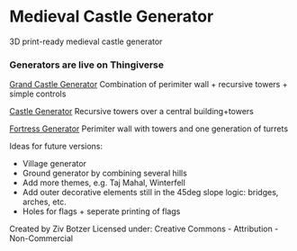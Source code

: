 # Medieval Castle Generator
3D print-ready medieval castle generator

### Generators are live on Thingiverse

[Grand Castle Generator](http://www.thingiverse.com/thing:1682427)
Combination of perimiter wall + recursive towers + simple controls


[Castle Generator](http://www.thingiverse.com/thing:1612651)
Recursive towers over a central building+towers


[Fortress Generator](http://www.thingiverse.com/thing:1639567)
Perimiter wall with towers and one generation of turrets




Ideas for future versions:
- Village generator
- Ground generator by combining several hills
- Add more themes, e.g. Taj Mahal, Winterfell
- Add outer decorative elements still in the 45deg slope logic: bridges, arches, etc.
- Holes for flags + seperate printing of flags



Created by Ziv Botzer
Licensed under: Creative Commons - Attribution - Non-Commercial
